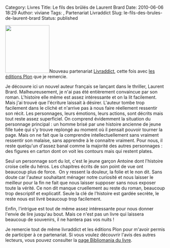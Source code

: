 Category: Livres
Title: Le fils des brûlés de Laurent Brard
Date: 2010-06-06 18:29
Author: viviane
Tags: , Partenariat Livraddict
Slug: le-fils-des-brules-de-laurent-brard
Status: published

<a href="http://www.viviane-voyages.com/wp-content/uploads/2010/06/fils-des-brules.jpg"><img class="alignleft size-thumbnail wp-image-1352" title="Fils des brules" src="http://www.viviane-voyages.com/wp-content/uploads/2010/06/fils-des-brules-139x150.jpg" alt="" width="139" height="150" /></a>Nouveau partenariat <a href="http://www.livraddict.com/" target="_blank">Livraddict</a>, cette fois avec <a href="http://www.plon.fr/" target="_blank">les éditions Plon</a> que je remercie.

Je découvre ici un nouvel auteur français se lançant dans le thriller, Laurent Brard. Malheureusement, je n'ai pas été entièrement convaincue par son roman. L'histoire elle même est assez intéressante et on la lit facilement. Mais j'ai trouvé que l'écriture laissait à désirer. L'auteur tombe trop facilement dans le cliché et n'arrive pas à nous faire réellement ressentir son récit. Les personnages, leurs émotions, leurs actions, sont décrits mais tout reste assez superficiel. On comprend évidemment la situation du personnage principal : un homme brisé par une histoire ancienne de jeune fille tuée qui s'y trouve replongé au moment où il pensait pouvoir tourner la page. Mais on ne fait que la comprendre intellectuellement sans vraiment ressentir son malaise, sans apprendre à le connaitre vraiment. Pour nous, il reste quelqu'un d'assez banal comme la majorité des autres personnages : des figures en carton dont on voit les contours mais qui restent plates.

Seul un personnage sort du lot, c'est le jeune garçon Antoine dont l'histoire croise celle du héros. Les chapitres écrits de son point de vue ont beaucoup plus de force.  On y ressent la douleur, la folie et le non dit. Sans doute car l'auteur souhaitant ménager notre curiosité et nous laisser le meilleur pour la fin ne fait que nous laisser supposer sans nous exposer toute la vérité. Ce non dit manque cruellement au reste du roman, beaucoup trop descriptif et explicatif. Seule la clé de l'histoire est gardée secrète, le reste nous est livré beaucoup trop facilement.

Enfin, l'intrigue est tout de même assez intéressante pour nous donner l'envie de lire jusqu'au bout. Mais ce n'est pas un livre qui laissera beaucoup de souvenirs, il ne hantera pas vos nuits !

Je remercie tout de même livraddict et les éditions Plon pour m'avoir permis de participer à ce partenariat. Si vous voulez découvrir l'avis des autres lecteurs, vous pouvez consulter la <a href="http://www.livraddict.com/biblio/book.php?id=13050" target="_blank">page Bibliomania du livre</a>.